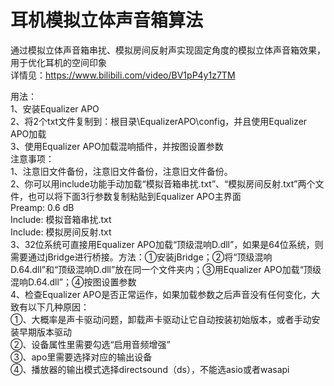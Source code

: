 # 耳机模拟立体声音箱算法
通过模拟立体声音箱串扰、模拟房间反射声实现固定角度的模拟立体声音箱效果，用于优化耳机的空间印象  
详情见：https://www.bilibili.com/video/BV1pP4y1z7TM  

用法：  
1、安装Equalizer APO  
2、将2个txt文件复制到：根目录\EqualizerAPO\config，并且使用Equalizer APO加载  
3、使用Equalizer APO加载混响插件，并按图设置参数  
注意事项：  
1、注意旧文件备份，注意旧文件备份，注意旧文件备份。  
2、你可以用include功能手动加载“模拟音箱串扰.txt”、“模拟房间反射.txt”两个文件，也可以将下面3行参数复制粘贴到Equalizer APO主界面  
Preamp: 0.6 dB  
Include: 模拟音箱串扰.txt  
Include: 模拟房间反射.txt  
3、32位系统可直接用Equalizer APO加载“顶级混响D.dll”，如果是64位系统，则需要通过jBridge进行桥接。方法：①安装jBridge；②将“顶级混响D.64.dll”和“顶级混响D.dll”放在同一个文件夹内；③用Equalizer APO加载“顶级混响D.64.dll”；④按图设置参数  
4、检查Equalizer APO是否正常运作，如果加载参数之后声音没有任何变化，大致有以下几种原因：  
①、大概率是声卡驱动问题，卸载声卡驱动让它自动按装初始版本，或者手动安装早期版本驱动  
②、设备属性里需要勾选“启用音频增强”  
③、apo里需要选择对应的输出设备  
④、播放器的输出模式选择directsound（ds），不能选asio或者wasapi  

